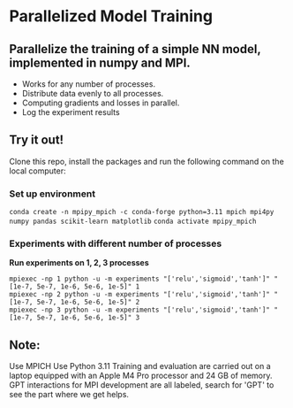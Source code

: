 # Parallelized Model Training 

## Parallelize the training of a simple NN model, implemented in numpy and MPI.
- Works for any number of processes.
- Distribute data evenly to all processes.
- Computing gradients and losses in parallel.
- Log the experiment results

## Try it out!
Clone this repo, install the packages and run the following command on the local computer:

### Set up environment
`conda create -n mpipy_mpich -c conda-forge python=3.11 mpich mpi4py numpy pandas scikit-learn matplotlib`
`conda activate mpipy_mpich`

### Experiments with different number of processes 
**Run experiments on 1, 2, 3 processes**
```
mpiexec -np 1 python -u -m experiments "['relu','sigmoid','tanh']" "[1e-7, 5e-7, 1e-6, 5e-6, 1e-5]" 1
mpiexec -np 2 python -u -m experiments "['relu','sigmoid','tanh']" "[1e-7, 5e-7, 1e-6, 5e-6, 1e-5]" 2
mpiexec -np 3 python -u -m experiments "['relu','sigmoid','tanh']" "[1e-7, 5e-7, 1e-6, 5e-6, 1e-5]" 3
```

## Note:
Use MPICH
Use Python 3.11
Training and evaluation are carried out on a laptop equipped with an Apple M4 Pro processor and 24 GB of memory.
GPT interactions for MPI development are all labeled, search for 'GPT' to see the part where we get helps.
 